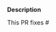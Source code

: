 **Description**

This PR fixes #

<!--
Thank you for contributing to Robyn! 

Contributing Conventions:

1. Include descriptive PR titles.
2. Build and test your changes before submitting a PR. 

Pre-Commit Instructions:

Please ensure that you have run the [pre-commit hooks](https://github.com/sansyrox/robyn#%EF%B8%8F-to-develop-locally) on your PR.

Creating a test deployment:

You need to change the version number by appending the last digit for a test-pypi deployment.

e.g. if the current version of Robyn is `v0.18.1` the test deployment should be `v0.18.100001` (five zeroes as there are five characters in Robyn) and then an incremental digit.

Change the version number in `pyproject.yaml` and `Cargo.toml` to trigger a test deploy.
-->